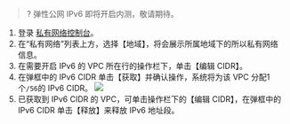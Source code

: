 >? 弹性公网 IPv6 即将开启内测，敬请期待。 

1. 登录 [私有网络控制台](https://console.cloud.tencent.com/vpc)。
2. 在“私有网络”列表上方，选择【地域】，将会展示所属地域下的所以私有网络信息。
3. 在需要开启 IPv6 的 VPC 所在行的操作栏下，单击【编辑 CIDR】。
4. 在弹框中的 IPv6 CIDR 单击【获取】并确认操作，系统将为该 VPC 分配1个`/56`的 IPv6 CIDR。
![](https://main.qcloudimg.com/raw/048e6e83270bac19e8eeb7ff04213861.png)
4. 已获取到 IPv6 CIDR 的 VPC，可单击操作栏下的【编辑 CIDR】，在弹框中的 IPv6 CIDR 单击【释放】来释放 IPv6 地址段。
